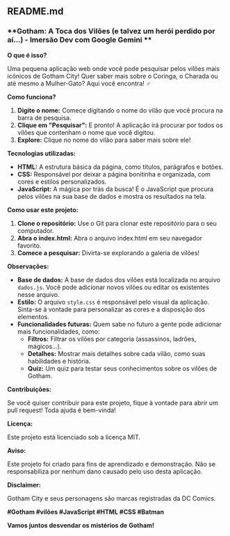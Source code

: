 ## **README.md**

### **Gotham: A Toca dos Vilões (e talvez um herói perdido por aí...) - Imersão Dev com Google Gemini **

**O que é isso?**

Uma pequena aplicação web onde você pode pesquisar pelos vilões mais icônicos de Gotham City! Quer saber mais sobre o Coringa, o Charada ou até mesmo a Mulher-Gato? Aqui você encontra! ️‍♂️

**Como funciona?**

1. **Digite o nome:** Comece digitando o nome do vilão que você procura na barra de pesquisa.
2. **Clique em "Pesquisar":** E pronto! A aplicação irá procurar por todos os vilões que contenham o nome que você digitou.
3. **Explore:** Clique no nome do vilão para saber mais sobre ele! 

**Tecnologias utilizadas:**

* **HTML:** A estrutura básica da página, como títulos, parágrafos e botões.
* **CSS:** Responsável por deixar a página bonitinha e organizada, com cores e estilos personalizados.
* **JavaScript:** A mágica por trás da busca! É o JavaScript que procura pelos vilões na sua base de dados e mostra os resultados na tela.

**Como usar este projeto:**

1. **Clone o repositório:** Use o Git para clonar este repositório para o seu computador.
2. **Abra o index.html:** Abra o arquivo index.html em seu navegador favorito.
3. **Comece a pesquisar:** Divirta-se explorando a galeria de vilões!

**Observações:**

* **Base de dados:** A base de dados dos vilões está localizada no arquivo `dados.js`. Você pode adicionar novos vilões ou editar os existentes nesse arquivo.
* **Estilo:** O arquivo `style.css` é responsável pelo visual da aplicação. Sinta-se à vontade para personalizar as cores e a disposição dos elementos.
* **Funcionalidades futuras:** Quem sabe no futuro a gente pode adicionar mais funcionalidades, como:
    * **Filtros:** Filtrar os vilões por categoria (assassinos, ladrões, mágicos...).
    * **Detalhes:** Mostrar mais detalhes sobre cada vilão, como suas habilidades e história.
    * **Quiz:** Um quiz para testar seus conhecimentos sobre os vilões de Gotham.

**Contribuições:**

Se você quiser contribuir para este projeto, fique à vontade para abrir um pull request! Toda ajuda é bem-vinda!

**Licença:**

Este projeto está licenciado sob a licença MIT.

**Aviso:**

Este projeto foi criado para fins de aprendizado e demonstração. Não se responsabiliza por nenhum dano causado pelo uso desta aplicação.

**Disclaimer:**

Gotham City e seus personagens são marcas registradas da DC Comics.

**#Gotham #vilões #JavaScript #HTML #CSS #Batman**

**Vamos juntos desvendar os mistérios de Gotham!** 
